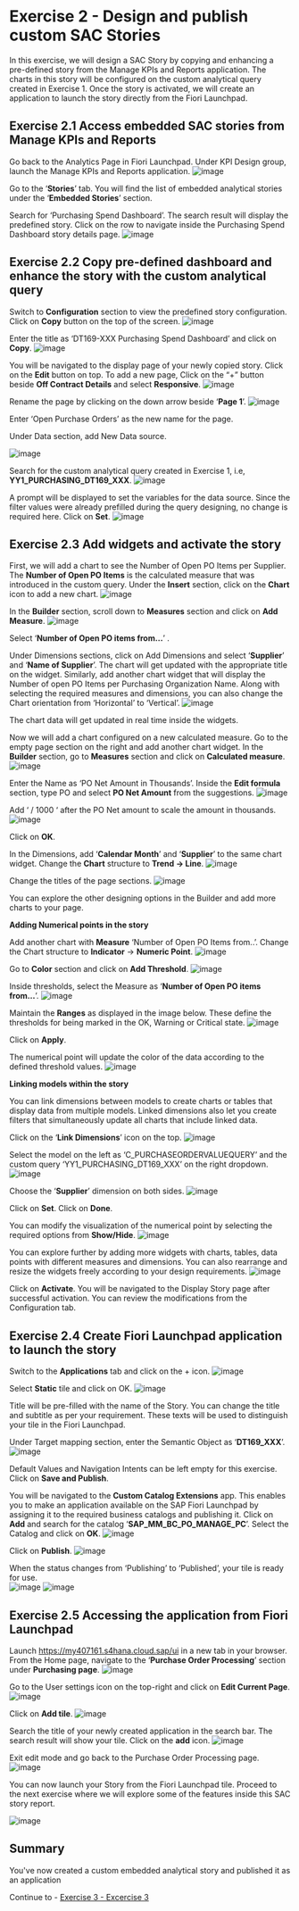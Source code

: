 # Exercise 2 - Design and publish custom SAC Stories 

In this exercise, we will design a SAC Story by copying and enhancing a pre-defined story from the Manage KPIs and Reports application. The charts in this story will be configured on the custom analytical query created in Exercise 1. Once the story is activated, we will create an application to launch the story directly from the Fiori Launchpad.

## Exercise 2.1 Access embedded SAC stories from Manage KPIs and Reports

Go back to the Analytics Page in Fiori Launchpad.
Under KPI Design group, launch the Manage KPIs and Reports application.
![image](https://github.com/SAP-samples/teched2023-DT169/assets/145970887/0f615881-743f-4418-8319-b3dd7055047d)

Go to the ‘**Stories**’ tab. You will find the list of embedded analytical stories under the ‘**Embedded Stories**’ section. 

Search for ‘Purchasing Spend Dashboard’. 
The search result will display the predefined story. Click on the row to navigate inside the Purchasing Spend Dashboard story details page.
![image](https://github.com/SAP-samples/teched2023-DT169/assets/145970887/e5d01ac6-6588-4e37-a8be-b31720884bee)

## Exercise 2.2 Copy pre-defined dashboard and enhance the story with the custom analytical query

Switch to **Configuration** section to view the predefined story configuration.
Click on **Copy** button on the top of the screen.
![image](https://github.com/SAP-samples/teched2023-DT169/assets/145970887/82ece805-4243-438a-af01-041330aa200f)

Enter the title as ‘DT169-XXX Purchasing Spend Dashboard’ and click on **Copy**.
![image](https://github.com/SAP-samples/teched2023-DT169/assets/145970887/5a343bb9-ee82-4739-911f-bf57bfdb178f)

You will be navigated to the display page of your newly copied story. 
Click on the **Edit** button on top.
To add a new page, Click on the “+” button beside **Off Contract Details** and select **Responsive**.
![image](https://github.com/SAP-samples/teched2023-DT169/assets/145970887/9298e670-6351-4808-a92c-0eb9a8480019)

Rename the page by clicking on the down arrow beside ‘**Page 1**’.
![image](https://github.com/SAP-samples/teched2023-DT169/assets/145970887/f31af115-0556-4399-a5a1-22da002cc99a)

Enter ‘Open Purchase Orders’ as the new name for the page. 

Under Data section, add New Data source.

![image](https://github.com/SAP-samples/teched2023-DT169/assets/145970887/e9330ebf-26e6-4984-9d8b-9c863f1d357b)

Search for the custom analytical query created in Exercise 1, i.e, **YY1_PURCHASING_DT169_XXX**.
![image](https://github.com/SAP-samples/teched2023-DT169/assets/145970887/8f149219-9881-44a5-9ae1-fe5004f1d6dc)

A prompt will be displayed to set the variables for the data source. Since the filter values were already prefilled during the query designing, no change is required here. 
Click on **Set**.
![image](https://github.com/SAP-samples/teched2023-DT169/assets/145970887/4b2f1b31-f567-441e-a636-eda1479a62c2)

## Exercise 2.3 Add widgets and activate the story

First, we will add a chart to see the Number of Open PO Items per Supplier. The **Number of Open PO Items** is the calculated measure that was introduced in the custom query. 
Under the **Insert** section, click on the **Chart** icon to add a new chart.
![image](https://github.com/SAP-samples/teched2023-DT169/assets/145970887/bfa9a843-70b4-4b3f-9687-84d3df2089a4)

In the **Builder** section, scroll down to **Measures** section and click on **Add Measure**.
![image](https://github.com/SAP-samples/teched2023-DT169/assets/145970887/648d8b11-a8ca-4a09-ab54-b13905f312d7)

Select ‘**Number of Open PO items from…**’ .

Under Dimensions sections, click on Add Dimensions and select ‘**Supplier**’ and ‘**Name of Supplier**’.
The chart will get updated with the appropriate title on the widget. 
Similarly, add another chart widget that will display the Number of open PO Items per Purchasing Organization Name. 
Along with selecting the required measures and dimensions, you can also change the Chart orientation from ‘Horizontal’ to ‘Vertical’.
![image](https://github.com/SAP-samples/teched2023-DT169/assets/145970887/c3e54273-1fe0-4aff-b47e-b5ba19a7d897)

The chart data will get updated in real time inside the widgets.

Now we will add a chart configured on a new calculated measure. 
Go to the empty page section on the right and add another chart widget.
In the **Builder** section, go to **Measures** section and click on **Calculated measure**. 
![image](https://github.com/SAP-samples/teched2023-DT169/assets/145970887/14b826f7-0d12-4296-9282-00d7f8bacac6)

Enter the Name as ‘PO Net Amount in Thousands’.
Inside the **Edit formula** section, type PO and select **PO Net Amount** from the suggestions.
![image](https://github.com/SAP-samples/teched2023-DT169/assets/145970887/a8f982c2-4a0b-41a4-8b1c-1798fa1747a0)

Add ‘ / 1000 ‘ after the PO Net amount to scale the amount in thousands.
![image](https://github.com/SAP-samples/teched2023-DT169/assets/145970887/0eb8ee24-e362-4680-b5d8-f50222640370)

Click on **OK**.

In the Dimensions, add ‘**Calendar Month**’ and ‘**Supplier**’ to the same chart widget.
Change the **Chart** structure to **Trend -> Line**.
![image](https://github.com/SAP-samples/teched2023-DT169/assets/145970887/542bfb9e-29f0-439b-8e26-f4d303835c0d)

Change the titles of the page sections.
![image](https://github.com/SAP-samples/teched2023-DT169/assets/145970887/daf6ee50-8873-4559-b1e6-18392c163ea3)

You can explore the other designing options in the Builder and add more charts to your page.

**Adding Numerical points in the story**

Add another chart with **Measure** ‘Number of Open PO Items from..’.
Change the Chart structure to **Indicator** -> **Numeric Point**.
![image](https://github.com/SAP-samples/teched2023-DT169/assets/145970887/8f758c26-8f63-456a-85de-67712d4d916a)

Go to **Color** section and click on **Add Threshold**.
![image](https://github.com/SAP-samples/teched2023-DT169/assets/145970887/aef6ad8c-3499-4680-b181-fbd11dd0dee0)

Inside thresholds, select the Measure as ‘**Number of Open PO items from…**’. 
![image](https://github.com/SAP-samples/teched2023-DT169/assets/145970887/f8d07e42-eca2-4d53-86e6-28c8876b024f)

Maintain the **Ranges** as displayed in the image below. These define the thresholds for being marked in the OK, Warning or Critical state.
![image](https://github.com/SAP-samples/teched2023-DT169/assets/145970887/e809593e-5f13-42d4-804a-f543ca9bcf31)

Click on **Apply**.

The numerical point will update the color of the data according to the defined threshold values.
![image](https://github.com/SAP-samples/teched2023-DT169/assets/145970887/2113b2fd-a9dd-4f24-84ab-dfa47fdf0010)


**Linking models within the story**

You can link dimensions between models to create charts or tables that display data from multiple models. Linked dimensions also let you create filters that simultaneously update all charts that include linked data. 

Click on the ‘**Link Dimensions**’ icon on the top. 
![image](https://github.com/SAP-samples/teched2023-DT169/assets/145970887/c1c52752-b7d9-4f37-9963-8917b4050999)

Select the model on the left as ‘C_PURCHASEORDERVALUEQUERY’ and the custom query ‘YY1_PURCHASING_DT169_XXX’ on the right dropdown.
![image](https://github.com/SAP-samples/teched2023-DT169/assets/145970887/f5e4c068-7fa7-4de5-9b49-d8c7e4a24884)


Choose the ‘**Supplier**’ dimension on both sides.
![image](https://github.com/SAP-samples/teched2023-DT169/assets/145970887/b2025086-5802-46c3-9ace-1930fb2240f2)

Click on **Set**. Click on **Done**.

You can modify the visualization of the numerical point by selecting the required options from **Show/Hide**.
![image](https://github.com/SAP-samples/teched2023-DT169/assets/145970887/c3a72d6b-014b-491e-b54a-ab36ffcae88c)


You can explore further by adding more widgets with charts, tables, data points with different measures and dimensions. You can also rearrange and resize the widgets freely according to your design requirements.
![image](https://github.com/SAP-samples/teched2023-DT169/assets/145970887/49525d55-8e24-4054-bea4-16856b4f7182)

Click on **Activate**.
You will be navigated to the Display Story page after successful activation. You can review the modifications from the Configuration tab.

## Exercise 2.4 Create Fiori Launchpad application to launch the story

Switch to the **Applications** tab and click on the + icon. 
![image](https://github.com/SAP-samples/teched2023-DT169/assets/145970887/aa80f1c9-67ee-4944-9430-d6a66c175204)

Select **Static** tile and click on OK.
![image](https://github.com/SAP-samples/teched2023-DT169/assets/145970887/2c835fe8-5dce-4e17-8c89-18ae7cd054b0)

Title will be pre-filled with the name of the Story. You can change the title and subtitle as per your requirement. These texts will be used to distinguish your tile in the Fiori Launchpad.

Under Target mapping section, enter the Semantic Object as ‘**DT169_XXX**’. 
![image](https://github.com/SAP-samples/teched2023-DT169/assets/145970887/85db9ac0-a889-44c3-b658-674a04cacdba)

Default Values and Navigation Intents can be left empty for this exercise.
Click on **Save and Publish**.

You will be navigated to the **Custom Catalog Extensions** app. This enables you to make an application available on the SAP Fiori Launchpad by assigning it to the required business catalogs and publishing it. 
Click on **Add** and search for the catalog ‘**SAP_MM_BC_PO_MANAGE_PC**’. 
Select the Catalog and click on **OK**.
![image](https://github.com/SAP-samples/teched2023-DT169/assets/145970887/cfa6c97a-97f7-4f20-b49a-9c19cd47e124)

Click on **Publish**.
![image](https://github.com/SAP-samples/teched2023-DT169/assets/145970887/6843a0f0-f468-4fb2-b673-bf09b99df749)

When the status changes from ‘Publishing’ to ‘Published’, your tile is ready for use.  
![image](https://github.com/SAP-samples/teched2023-DT169/assets/145970887/fb7f4be9-721a-4e05-b3a5-6d28cf9c2723)
![image](https://github.com/SAP-samples/teched2023-DT169/assets/145970887/bed4369a-a2c0-4079-825b-60ea12d0b3e4)

## Exercise 2.5 Accessing the application from Fiori Launchpad

Launch https://my407161.s4hana.cloud.sap/ui in a new tab in your browser.
From the Home page, navigate to the ‘**Purchase Order Processing**’ section under **Purchasing page**.
![image](https://github.com/SAP-samples/teched2023-DT169/assets/145970887/06d0a97b-09ed-4ccc-a693-e3d3f1a77ad8)

Go to the User settings icon on the top-right and click on **Edit Current Page**. 
![image](https://github.com/SAP-samples/teched2023-DT169/assets/145970887/68492c65-2ce3-451b-811e-28ef1b880e90)

Click on **Add tile**.
![image](https://github.com/SAP-samples/teched2023-DT169/assets/145970887/c7c1f653-dee1-4420-a583-991bb0bd03dd)

Search the title of your newly created application in the search bar. 
The search result will show your tile. Click on the **add** icon.
![image](https://github.com/SAP-samples/teched2023-DT169/assets/145970887/a1b89b07-01db-4d1a-b802-b86111cc856a)

Exit edit mode and go back to the Purchase Order Processing page.
![image](https://github.com/SAP-samples/teched2023-DT169/assets/145970887/2af8481a-6b26-4f34-aab7-e6174e52ee20)

You can now launch your Story from the Fiori Launchpad tile. Proceed to the next exercise where we will explore some of the features inside this SAC story report.

![image](https://github.com/SAP-samples/teched2023-DT169/assets/145970887/93d6faea-1f0a-483f-8f42-6ed47f047860)

## Summary

You've now created a custom embedded analytical story and published it as an application

Continue to - [Exercise 3 - Excercise 3 ](../ex3/README.md)
